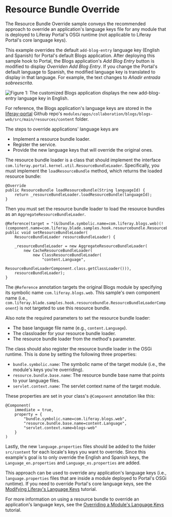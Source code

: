 # Resource Bundle Override

The Resource Bundle Override sample conveys the recommended approach to override
an application's language keys file for any module that is deployed to Liferay
Portal's OSGi runtime (not applicable to Liferay Portal's core language keys).

This example overrides the default `add-blog-entry` language key (English and
Spanish) for Portal's default Blogs application. After deploying this sample
hook to Portal, the Blogs application's *Add Blog Entry* button is modified to
display *Overriden Add Blog Entry*. If you change the Portal's default language
to Spanish, the modified language key is translated to display in that language.
For example, the text changes to *Añadir entrada sobreescrita*.

![Figure 1: The customized Blogs application displays the new `add-blog-entry` language key in English.](https://github.com/codyhoag/liferay-docs/blob/blade-sample-images/develop/tutorials/blade-images/hook-resourcebundle.png)

For reference, the Blogs application's language keys are stored in the
[liferay-portal](https://github.com/liferay/liferay-portal) Github repo's
`modules/apps/collaboration/blogs/blogs-web/src/main/resources/content` folder.

The steps to override applications' language keys are

- Implement a resource bundle loader.
- Register the service.
- Provide the new language keys that will override the original ones.

The resource bundle loader is a class that should implement the interface
`com.liferay.portal.kernel.util.ResourceBundleLoader`. Specifically, you must
implement the `loadResourceBundle` method, which returns the loaded resource
bundle:

    @Override
    public ResourceBundle loadResourceBundle(String languageId) {
        return _resourceBundleLoader.loadResourceBundle(languageId);
    }

Then you must set the resource bundle loader to load the resource bundles as an
`AggregateResourceBundleLoader`.

    @Reference(target = "(&(bundle.symbolic.name=com.liferay.blogs.web)(!(component.name=com.liferay.blade.samples.hook.resourcebundle.ResourceBundleLoaderComponent)))")
    public void setResourceBundleLoader(
        ResourceBundleLoader resourceBundleLoader) {

        _resourceBundleLoader = new AggregateResourceBundleLoader(
            new CacheResourceBundleLoader(
                new ClassResourceBundleLoader(
                    "content.Language",
                    ResourceBundleLoaderComponent.class.getClassLoader())),
        resourceBundleLoader);
    }

The `@Reference` annotation targets the original Blogs module by specifying
its symbolic name `com.liferay.blogs.web`. This sample's own component name
(i.e., `com.liferay.blade.samples.hook.resourcebundle.ResourceBundleLoaderComponent`)
is not targeted to use this resource bundle.

Also note the required parameters to set the resource bundle loader:

- The base language file name (e.g., `content.Language`).
- The classloader for your resource bundle loader.
- The resource bundle loader from the method's parameter.

The class should also register the resource bundle loader in the OSGi runtime.
This is done by setting the following three properties:

- `bundle.symbolic.name`: The symbolic name of the target module (i.e., the
	module's keys you're overriding).
- `resource.bundle.base.name`: The resource bundle base name that points to
  your language files.
- `servlet.context.name`: The servlet context name of the target module.

These properties are set in your class's `@Component` annotation like this:

    @Component(
        immediate = true,
        property = {
            "bundle.symbolic.name=com.liferay.blogs.web",
            "resource.bundle.base.name=content.Language",
            "servlet.context.name=blogs-web"
        }
    )

Lastly, the new `language.properties` files should be added to the folder
`src/content` for each locale's keys you want to override. Since this
example's goal is to only override the English and Spanish keys, the
`Language_en.properties` and `Language_es.properties` are added.

This approach can be used to override any application's language keys (i.e.,
`language.properties` files that are inside a module deployed to Portal's OSGi
runtime). If you need to override Portal's core language keys, see the
[Modifying Liferay's Language Keys](https://dev.liferay.com/develop/tutorials/-/knowledge_base/7-0/overriding-language-keys#modifying-liferays-language-keys)
tutorial.

For more information on using a resource bundle to override an application's
language keys, see the
[Overriding a Module's Language Keys](https://dev.liferay.com/develop/tutorials/-/knowledge_base/7-0/overriding-language-keys#overriding-a-modules-language-keys)
tutorial.